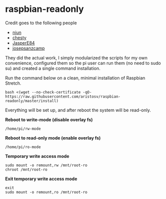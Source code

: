 # raspbian-readonly

Credit goes to the following people
- [niun](https://gist.github.com/niun/34c945d70753fc9e2cc7)
- [chesty](https://github.com/chesty/overlayroot)
- [JasperE84](https://github.com/JasperE84/root-ro)
- [josepsanzcamp](https://github.com/josepsanzcamp/root-ro)

They did the actual work, I simply modularized the scripts for my own convenience, configured them so the pi user can run them (no need to sudo su) and created a single command installation.

Run the command below on a clean, minimal installation of Raspbian Stretch.

```
bash <(wget --no-check-certificate -qO- https://raw.githubusercontent.com/aristosv/raspbian-readonly/master/install)
```

Everything will be set up, and after reboot the system will be read-only.

**Reboot to write-mode (disable overlay fs)**
```
/home/pi/rw-mode
```
**Reboot to read-only mode (enable overlay fs)**
```
/home/pi/ro-mode
```
**Temporary write access mode**
```
sudo mount -o remount,rw /mnt/root-ro
chroot /mnt/root-ro
```
**Exit temporary write access mode**
```
exit
sudo mount -o remount,ro /mnt/root-ro
```
